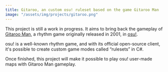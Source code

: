 ```yaml
---
title: Gitaroo, an custom osu! ruleset based on the game Gitaroo Man
image: "/assets/img/projects/gitaroo.png"
---
```


This project is still a work in progress. It aims to bring back the gameplay of [Gitaroo Man](https://en.wikipedia.org/wiki/Gitaroo_Man), a rhythm game originally released in 2001, in [osu!](https://osu.ppy.sh/).

osu! is a well-known rhythm game, and with its official open-source client, it's possible to create custom game modes called “rulesets” in C#.

Once finished, this project will make it possible to play osu! user-made maps with Gitaroo Man gameplay.